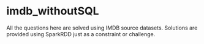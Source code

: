 # imdb_withoutSQL
All the questions here are solved using IMDB source datasets. Solutions are provided using SparkRDD just as a constraint or challenge.

